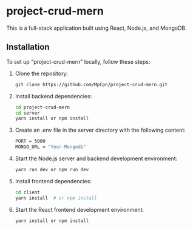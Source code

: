 # project-crud-mern

This is a full-stack application built using React, Node.js, and MongoDB.

## Installation
To set up "project-crud-mern" locally, follow these steps:

1. Clone the repository: 
   ```bash
   git clone https://github.com/MpCpn/project-crud-mern.git
   
2. Install backend dependencies:
   ```bash
   cd project-crud-mern
   cd server
   yarn install or npm install 
   
4. Create an .env file in the server directory with the following content:
   ```bash
   PORT = 5000
   MONGO_URL = "Your-Mongodb"
   
6. Start the Node.js server and backend development environment:
   ```bash
   yarn run dev or npm run dev
7. Install frontend dependencies:
   ```bash
   cd client
   yarn install  # or npm install
8. Start the React frontend development environment:
   ```bash
   yarn install or npm install
